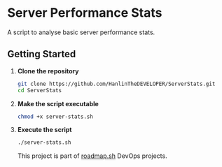 # Server Performance Stats

A script to analyse basic server performance stats.

## Getting Started

1. **Clone the repository**

   ```bash {copy}
   git clone https://github.com/HanlinTheDEVELOPER/ServerStats.git
   cd ServerStats
   ```

2. **Make the script executable**
   ```bash {copy}
   chmod +x server-stats.sh
   ```
3. **Execute the script**
   ```bash {copy}
   ./server-stats.sh
   ```
   This project is part of [roadmap.sh](https://roadmap.sh/projects/server-stats) DevOps projects.
